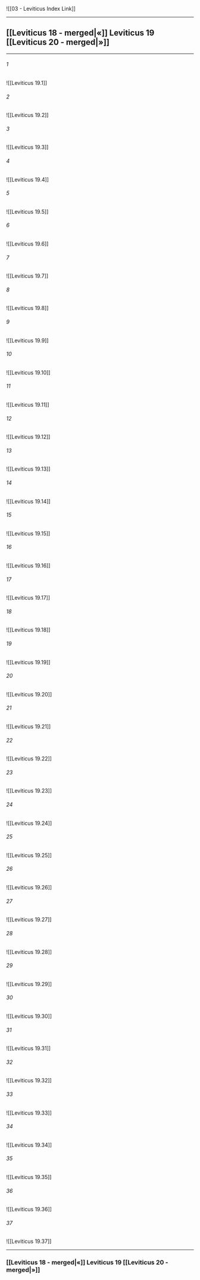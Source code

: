 ![[03 - Leviticus Index Link]]

---
##  [[Leviticus 18 - merged|«]] Leviticus 19 [[Leviticus 20 - merged|»]]

---

###### 1
![[Leviticus 19.1]] 

###### 2
![[Leviticus 19.2]] 

###### 3
![[Leviticus 19.3]] 

###### 4
![[Leviticus 19.4]]

###### 5 
![[Leviticus 19.5]] 

###### 6
![[Leviticus 19.6]] 

###### 7
![[Leviticus 19.7]] 

###### 8
![[Leviticus 19.8]] 

###### 9
![[Leviticus 19.9]] 

###### 10
![[Leviticus 19.10]] 

###### 11
![[Leviticus 19.11]] 

###### 12
![[Leviticus 19.12]]

###### 13
![[Leviticus 19.13]] 

###### 14
![[Leviticus 19.14]] 

###### 15
![[Leviticus 19.15]]

###### 16
![[Leviticus 19.16]] 

###### 17
![[Leviticus 19.17]]

###### 18
![[Leviticus 19.18]] 

###### 19
![[Leviticus 19.19]] 

###### 20
![[Leviticus 19.20]]

###### 21
![[Leviticus 19.21]] 

###### 22
![[Leviticus 19.22]] 

###### 23
![[Leviticus 19.23]]

###### 24
![[Leviticus 19.24]] 

###### 25
![[Leviticus 19.25]]

###### 26
![[Leviticus 19.26]] 

###### 27
![[Leviticus 19.27]] 

###### 28
![[Leviticus 19.28]]

###### 29
![[Leviticus 19.29]] 

###### 30
![[Leviticus 19.30]] 

###### 31
![[Leviticus 19.31]] 

###### 32
![[Leviticus 19.32]] 

###### 33
![[Leviticus 19.33]]

###### 34
![[Leviticus 19.34]] 

###### 35
![[Leviticus 19.35]]

###### 36
![[Leviticus 19.36]] 

###### 37
![[Leviticus 19.37]] 


---
###  [[Leviticus 18 - merged|«]] Leviticus 19 [[Leviticus 20 - merged|»]]